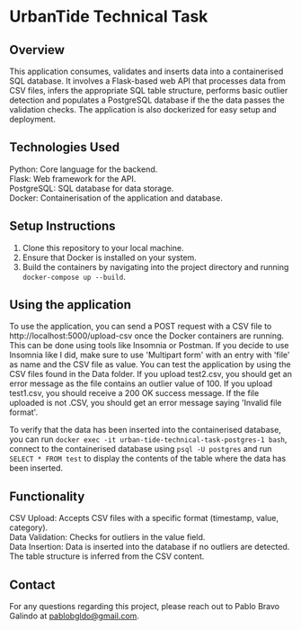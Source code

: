 # UrbanTide Technical Task

## Overview
This application consumes, validates and inserts data into a containerised SQL database. It involves a Flask-based web API that processes data from CSV files, infers the appropriate SQL table structure, performs basic outlier detection and populates a PostgreSQL database if the the data passes the validation checks. The application is also dockerized for easy setup and deployment.

## Technologies Used
Python: Core language for the backend.  
Flask: Web framework for the API.  
PostgreSQL: SQL database for data storage.  
Docker: Containerisation of the application and database.  

## Setup Instructions
1. Clone this repository to your local machine.
2. Ensure that Docker is installed on your system.
3. Build the containers by navigating into the project directory and running ```docker-compose up --build```.

## Using the application
To use the application, you can send a POST request with a CSV file to http://localhost:5000/upload-csv once the Docker containers are running. This can be done using tools like Insomnia or Postman. If you decide to use Insomnia like I did, make sure to use 'Multipart form' with an entry with 'file' as name and the CSV file as value. You can test the application by using the CSV files found in the Data folder. If you upload test2.csv, you should get an error message as the file contains an outlier value of 100. If you upload test1.csv, you should receive a 200 OK success message. If the file uploaded is not .CSV, you should get an error message saying 'Invalid file format'.

To verify that the data has been inserted into the containerised database, you can run ```docker exec -it urban-tide-technical-task-postgres-1 bash```, connect to the containerised database using ```psql -U postgres``` and run ```SELECT * FROM test``` to display the contents of the table where the data has been inserted.

## Functionality
CSV Upload: Accepts CSV files with a specific format (timestamp, value, category).  
Data Validation: Checks for outliers in the value field.  
Data Insertion: Data is inserted into the database if no outliers are detected. The table structure is inferred from the CSV content.

## Contact
For any questions regarding this project, please reach out to Pablo Bravo Galindo at pablobgldo@gmail.com.
